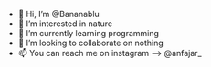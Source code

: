 - 👋 Hi, I’m @Bananablu
- 👀 I’m interested in nature
- 🌱 I’m currently learning programming
- 💞️ I’m looking to collaborate on nothing
- 📫 You can reach me on instagram --> @anfajar_

<!---
Bananablu/Bananablu is a ✨ special ✨ repository because its `README.md` (this file) appears on your GitHub profile.
You can click the Preview link to take a look at your changes.
--->
